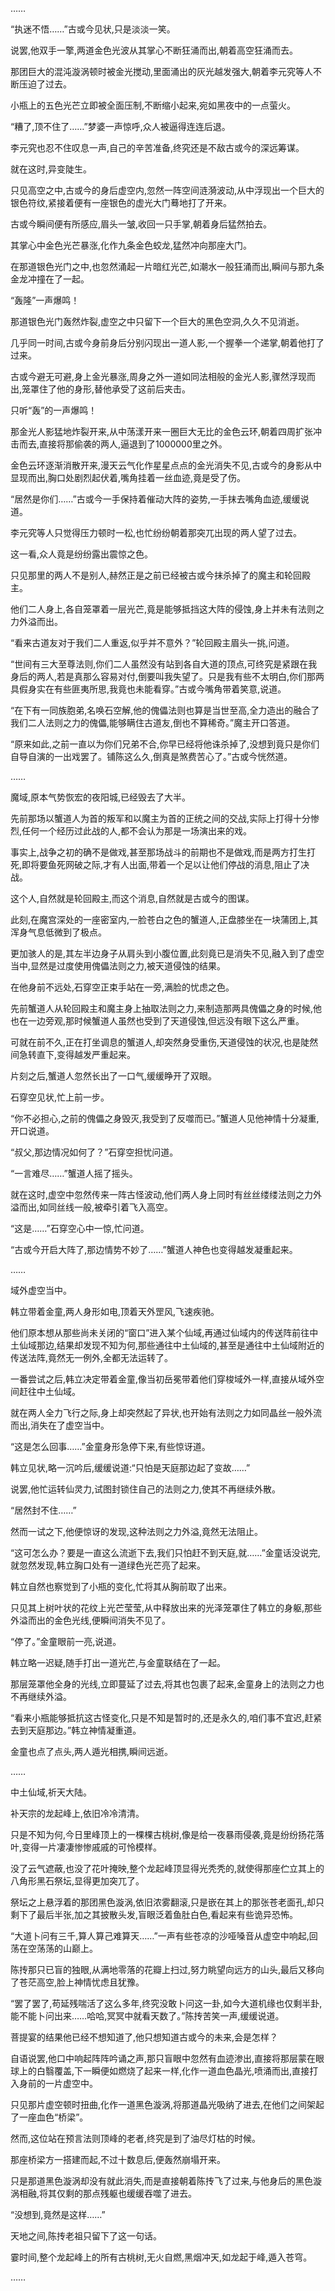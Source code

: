 
……

“执迷不悟……”古或今见状,只是淡淡一笑。

说罢,他双手一擎,两道金色光波从其掌心不断狂涌而出,朝着高空狂涌而去。

那团巨大的混沌漩涡顿时被金光搅动,里面涌出的灰光越发强大,朝着李元究等人不断压迫了过去。

小瓶上的五色光芒立即被全面压制,不断缩小起来,宛如黑夜中的一点萤火。

“糟了,顶不住了……”梦婆一声惊呼,众人被逼得连连后退。

李元究也忍不住叹息一声,自己的辛苦准备,终究还是不敌古或今的深远筹谋。

就在这时,异变陡生。

只见高空之中,古或今的身后虚空内,忽然一阵空间涟漪波动,从中浮现出一个巨大的银色符纹,紧接着便有一座银色的虚光大门蓦地打了开来。

古或今瞬间便有所感应,眉头一皱,收回一只手掌,朝着身后猛然拍去。

其掌心中金色光芒暴涨,化作九条金色蛟龙,猛然冲向那座大门。

在那道银色光门之中,也忽然涌起一片暗红光芒,如潮水一般狂涌而出,瞬间与那九条金龙冲撞在了一起。

“轰隆”一声爆鸣！

那道银色光门轰然炸裂,虚空之中只留下一个巨大的黑色空洞,久久不见消逝。

几乎同一时间,古或今身前身后分别闪现出一道人影,一个握拳一个递掌,朝着他打了过来。

古或今避无可避,身上金光暴涨,周身之外一道如同法相般的金光人影,骤然浮现而出,笼罩住了他的身形,替他承受了这前后夹击。

只听“轰”的一声爆鸣！

那金光人影猛地炸裂开来,从中荡漾开来一圈巨大无比的金色云环,朝着四周扩张冲击而去,直接将那偷袭的两人,逼退到了1000000里之外。

金色云环逐渐消散开来,漫天云气化作星星点点的金光消失不见,古或今的身影从中显现而出,胸口处剧烈起伏着,嘴角挂着一丝血迹,竟是受了伤。

“居然是你们……”古或今一手保持着催动大阵的姿势,一手抹去嘴角血迹,缓缓说道。

李元究等人只觉得压力顿时一松,也忙纷纷朝着那突兀出现的两人望了过去。

这一看,众人竟是纷纷露出震惊之色。

只见那里的两人不是别人,赫然正是之前已经被古或今抹杀掉了的魔主和轮回殿主。

他们二人身上,各自笼罩着一层光芒,竟是能够抵挡这大阵的侵蚀,身上并未有法则之力外溢而出。

“看来古道友对于我们二人重返,似乎并不意外？”轮回殿主眉头一挑,问道。

“世间有三大至尊法则,你们二人虽然没有站到各自大道的顶点,可终究是紧跟在我身后的两人,若是真那么容易对付,倒要叫我失望了。只是我有些不太明白,你们那两具假身实在有些匪夷所思,我竟也未能看穿。”古或今嘴角带着笑意,说道。

“在下有一同族胞弟,名唤石空解,他的傀儡法则也算是当世至高,全力造出的融合了我们二人法则之力的傀儡,能够瞒住古道友,倒也不算稀奇。”魔主开口答道。

“原来如此,之前一直以为你们兄弟不合,你早已经将他诛杀掉了,没想到竟只是你们自导自演的一出戏罢了。铺陈这么久,倒真是煞费苦心了。”古或今恍然道。

……

魔域,原本气势恢宏的夜阳城,已经毁去了大半。

先前那场以蟹道人为首的叛军和以魔主为首的正统之间的交战,实际上打得十分惨烈,任何一个经历过此战的人,都不会认为那是一场演出来的戏。

事实上,战争之初的确不是做戏,甚至那场战斗的前期也不是做戏,而是两方打生打死,即将要鱼死网破之际,才有人出面,带着一个足以让他们停战的消息,阻止了决战。

这个人,自然就是轮回殿主,而这个消息,自然就是古或今的图谋。

此刻,在魔宫深处的一座密室内,一脸苍白之色的蟹道人,正盘膝坐在一块蒲团上,其浑身气息低微到了极点。

更加骇人的是,其左半边身子从肩头到小腹位置,此刻竟已是消失不见,融入到了虚空当中,显然是过度使用傀儡法则之力,被天道侵蚀的结果。

在他身前不远处,石穿空正束手站在一旁,满脸的忧虑之色。

先前蟹道人从轮回殿主和魔主身上抽取法则之力,来制造那两具傀儡之身的时候,他也在一边旁观,那时候蟹道人虽然也受到了天道侵蚀,但远没有眼下这么严重。

可就在前不久,正在打坐调息的蟹道人,却突然身受重伤,天道侵蚀的状况,也是陡然间急转直下,变得越发严重起来。

片刻之后,蟹道人忽然长出了一口气,缓缓睁开了双眼。

石穿空见状,忙上前一步。

“你不必担心,之前的傀儡之身毁灭,我受到了反噬而已。”蟹道人见他神情十分凝重,开口说道。

“叔父,那边情况如何了？”石穿空担忧问道。

“一言难尽……”蟹道人摇了摇头。

就在这时,虚空中忽然传来一阵古怪波动,他们两人身上同时有丝丝缕缕法则之力外溢而出,如同丝线一般,被牵引着飞入高空。

“这是……”石穿空心中一惊,忙问道。

“古或今开启大阵了,那边情势不妙了……”蟹道人神色也变得越发凝重起来。

……

域外虚空当中。

韩立带着金童,两人身形如电,顶着天外罡风,飞速疾驰。

他们原本想从那些尚未关闭的“窗口”进入某个仙域,再通过仙域内的传送阵前往中土仙域那边,结果却发现不知为何,那些通往中土仙域的,甚至是通往中土仙域附近的传送法阵,竟然无一例外,全都无法运转了。

一番尝试之后,韩立决定带着金童,像当初岳冕带着他们穿梭域外一样,直接从域外空间赶往中土仙域。

就在两人全力飞行之际,身上却突然起了异状,也开始有法则之力如同晶丝一般外流而出,消失在了虚空当中。

“这是怎么回事……”金童身形急停下来,有些惊讶道。

韩立见状,略一沉吟后,缓缓说道:“只怕是天庭那边起了变故……”

说罢,他忙运转仙灵力,试图封锁住自己的法则之力,使其不再继续外散。

“居然封不住……”

然而一试之下,他便惊讶的发现,这种法则之力外溢,竟然无法阻止。

“这可怎么办？要是一直这么流逝下去,我们只怕赶不到天庭,就……”金童话没说完,就忽然发现,韩立胸口处有一道绿色光芒亮了起来。

韩立自然也察觉到了小瓶的变化,忙将其从胸前取了出来。

只见其上树叶状的花纹上光芒莹莹,从中释放出来的光泽笼罩住了韩立的身躯,那些外溢而出的金色光线,便瞬间消失不见了。

“停了。”金童眼前一亮,说道。

韩立略一迟疑,随手打出一道光芒,与金童联结在了一起。

那层笼罩他全身的光线,立即蔓延了过去,将其也包裹了起来,金童身上的法则之力也不再继续外溢。

“看来小瓶能够抵抗这古怪变化,只是不知是暂时的,还是永久的,咱们事不宜迟,赶紧去到天庭那边。”韩立神情凝重道。

金童也点了点头,两人遁光相携,瞬间远逝。

……

中土仙域,祈天大陆。

补天宗的龙起峰上,依旧冷冷清清。

只是不知为何,今日里峰顶上的一棵棵古桃树,像是给一夜暴雨侵袭,竟是纷纷扬花落叶,变得一片凄凄惨惨戚戚的可怜模样。

没了云气遮蔽,也没了花叶掩映,整个龙起峰顶显得光秃秃的,就使得那座伫立其上的八角形黑石祭坛,显得更加突兀了。

祭坛之上悬浮着的那团黑色漩涡,依旧浓雾翻滚,只是嵌在其上的那张苍老面孔,却只剩下了最后半张,加之其披散头发,盲眼泛着鱼肚白色,看起来有些诡异恐怖。

“大道卜问有三千,算人算己难算天……”一声有些苍凉的沙哑嗓音从虚空中响起,回荡在空荡荡的山巅上。

陈抟那只已盲的独眼,从满地零落的花瓣上扫过,努力眺望向远方的山头,最后又移向了苍茫高空,脸上神情忧虑且犹豫。

“罢了罢了,苟延残喘活了这么多年,终究没敢卜问这一卦,如今大道机缘也仅剩半卦,能不能卜问出来……哈哈,冥冥中就看天数了。”陈抟苦笑一声,缓缓说道。

菩提宴的结果他已经不想知道了,他只想知道古或今的未来,会是怎样？

自语说罢,他口中响起阵阵吟诵之声,那只盲眼中忽然有血迹渗出,直接将那层蒙在眼球上的白翳覆盖,下一瞬便如燃烧了起来一样,化作一道血色晶光,喷涌而出,直接打入身前的一片虚空中。

只见那片虚空顿时扭曲,化作一道黑色漩涡,将那道晶光吸纳了进去,在他们之间架起了一座血色“桥梁”。

然而,这位站在预言法则顶峰的老者,终究是到了油尽灯枯的时候。

那座桥梁方一搭建而起,不过十数息后,便轰然崩塌开来。

只是那道黑色漩涡却没有就此消失,而是直接朝着陈抟飞了过来,与他身后的黑色漩涡相融,将其仅剩的那点残躯也缓缓吞噬了进去。

“没想到,竟然是这样……”

天地之间,陈抟老祖只留下了这一句话。

霎时间,整个龙起峰上的所有古桃树,无火自燃,黑烟冲天,如龙起于峰,遁入苍穹。

……